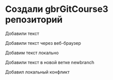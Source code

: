 ﻿# Создали  gbrGitCourse3 репозиторий

Добавили текст

Добавили текст через веб-браузер

Добавим  текст локально

Добавили текст в новой ветке newbranch

Добавил локальный конфликт

